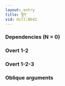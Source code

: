 ```yaml
---
layout: entry
title: སྙིག་
vid: Hill:0642
---
```

### Dependencies (N = 0)


### Overt 1-2


### Overt 1-2-3


### Oblique arguments
